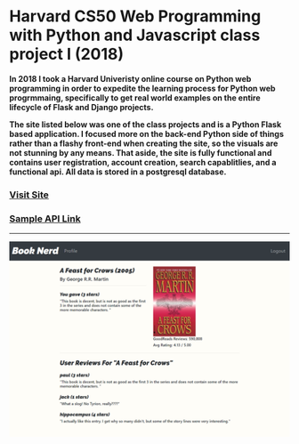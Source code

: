 # Harvard CS50 Web Programming with Python and Javascript class project I (2018)

**In 2018 I took a Harvard Univeristy online course on Python web programming in order
to expedite the learning process for Python web progrmmaing, specifically to get real world
examples on the entire lifecycle of Flask and Django projects.** 

**The site listed below was one of the class projects and is a Python Flask based application.
I focused more on the back-end Python side of things rather than a flashy front-end when creating
the site, so the visuals are not stunning by any means. That aside, the site is fully functional and
contains user registration, account creation, search capablitlies, and a functional api. All data is 
stored in a postgresql database.**

### [Visit Site](https://booknerd.herokuapp.com/)

### [Sample API Link](https://booknerd.herokuapp.com/api/0451169514)

---

<img src="static/screen.PNG">
